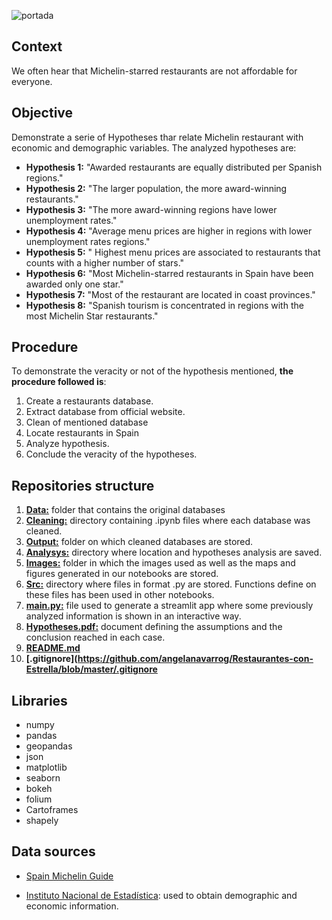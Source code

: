![portada](https://github.com/angelanavarrog/Restaurantes-con-Estrella/blob/master/images/image1.jpg)

## Context

We often hear that Michelin-starred restaurants are not affordable for everyone.


## Objective

Demonstrate a serie of Hypotheses thar relate Michelin restaurant with economic and demographic variables. The analyzed hypotheses are:

- **Hypothesis 1:** "Awarded restaurants are equally distributed per Spanish regions."
- **Hypothesis 2:** "The larger population, the more award-winning restaurants."
- **Hypothesis 3:** "The more award-winning regions have lower unemployment rates."
- **Hypothesis 4:** "Average menu prices are higher in regions with lower unemployment rates regions."
- **Hypothesis 5:** " Highest menu prices are associated to restaurants that counts with a higher number of stars."
- **Hypothesis 6:** "Most Michelin-starred restaurants in Spain have been awarded only one star."
- **Hypothesis 7:** "Most of the restaurant are located in coast provinces." 
- **Hypothesis 8:** "Spanish tourism is concentrated in regions with the most Michelin Star restaurants."


## Procedure

To demonstrate the veracity or not of the hypothesis mentioned, **the procedure followed is**:

1. Create a restaurants database.
2. Extract database from official website.
3. Clean of mentioned database
4. Locate restaurants in Spain
5. Analyze hypothesis.
6. Conclude the veracity of the hypotheses.

## Repositories structure

1. **[Data:](https://github.com/angelanavarrog/Restaurantes-con-Estrella/tree/master/data)** folder that contains the original databases
2. **[Cleaning:](https://github.com/angelanavarrog/Restaurantes-con-Estrella/tree/master/Cleaning)** directory containing .ipynb files where each database was cleaned.
3. **[Output:](https://github.com/angelanavarrog/Restaurantes-con-Estrella/tree/master/output)** folder on which cleaned databases are stored.
4. **[Analysys:](https://github.com/angelanavarrog/Restaurantes-con-Estrella/tree/master/Analysis)** directory where location and hypotheses analysis are saved.
5. **[Images:](https://github.com/angelanavarrog/Restaurantes-con-Estrella/tree/master/images)** folder in which the images used as well as the maps and figures generated in our notebooks are stored.
6. **[Src:](https://github.com/angelanavarrog/Restaurantes-con-Estrella/tree/master/src)** directory where files in format .py are stored. Functions define on these files has been used in other notebooks.
7. **[main.py:](https://github.com/angelanavarrog/Restaurantes-con-Estrella/blob/master/main.py)** file used to generate a streamlit app where some previously analyzed information is shown in an interactive way. 
8. **[Hypotheses.pdf:](https://github.com/angelanavarrog/Restaurantes-con-Estrella/blob/master/Hypotheses.pdf)** document defining the assumptions and the conclusion reached in each case.
9. **[README.md](https://github.com/angelanavarrog/Restaurantes-con-Estrella/blob/master/README.md)**
10. **[.gitignore](https://github.com/angelanavarrog/Restaurantes-con-Estrella/blob/master/.gitignore**

## Libraries

- numpy
- pandas
- geopandas
- json
- matplotlib
- seaborn
- bokeh
- folium
- Cartoframes
- shapely


## Data sources

- [Spain Michelin Guide](https://guide.michelin.com/es/es/restaurantes/1-estrella-michelin/2-estrellas-michelin/3-estrellas-michelin)

- [Instituto Nacional de Estadística](https://www.ine.es/): used to obtain demographic and economic information.